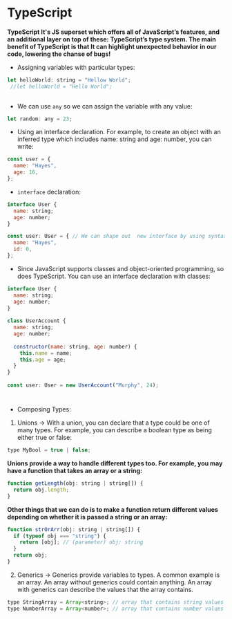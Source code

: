 # TypeScript

**TypeScript It's JS superset which offers all of JavaScript’s features, and an additional layer on top of these: TypeScript’s type system. The main benefit of TypeScript is that It can highlight unexpected behavior in our code, lowering the chanse of bugs!**

- Assigning variables with particular types:
```js
let helloWorld: string = "Hellow World";
 //let helloWorld = "Hello World";
 
```
- We can use `any` so we can assign the variable with any value:
```js
let random: any = 23;
```
- Using an interface declaration. For example, to create an object with an inferred type which includes name: string and age: number, you can write:
```js
const user = {
  name: "Hayes",
  age: 16,
};
```
- `interface` declaration:
```js
interface User {
  name: string;
  age: number;
}

const user: User = { // We can shape out  new interface by using syntax like : TypeName after a variable declaration
  name: "Hayes",
  id: 0,
};
```
- Since JavaScript supports classes and object-oriented programming, so does TypeScript. You can use an interface declaration with classes:
```js
interface User {
  name: string;
  age: number;
}
 
class UserAccount {
  name: string;
  age: number;
 
  constructor(name: string, age: number) {
    this.name = name;
    this.age = age;
  }
}
 
const user: User = new UserAccount("Murphy", 24);
```

# 

- Composing Types:
1. Unions -> With a union, you can declare that a type could be one of many types. For example, you can describe a boolean type as being either true or false:
```js
type MyBool = true | false;
```
**Unions provide a way to handle different types too. For example, you may have a function that takes an array or a string:**
```js
function getLength(obj: string | string[]) {
  return obj.length;
}
```
**Other things that we can do is to make a function return different values depending on whether it is passed a string or an array:**
```js
function strOrArr(obj: string | string[]) {
  if (typeof obj === "string") {
    return [obj]; // (parameter) obj: string   
  }
  return obj;
}
```
2. Generics -> Generics provide variables to types. A common example is an array. An array without generics could contain anything. An array with generics can describe the values that the array contains.
```js
type StringArray = Array<string>; // array that contains string values
type NumberArray = Array<number>; // array that contains number values
```
